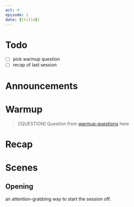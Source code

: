 ```yaml
---
act: 4
episode: 1
date: {{title}}
---
```

# Todo
- [ ] pick warmup question
- [ ] recap of last session
# Announcements
# Warmup
> [!QUESTION] Question from [warmup-questions](../notes/warmup-questions.md) here
# Recap
# Scenes
## Opening
an attention-grabbing way to start the session off.